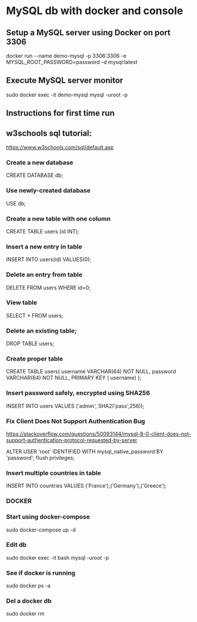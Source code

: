 # MySQL db with docker and console

## Setup a MySQL server using Docker on port 3306
docker run --name demo-mysql -p 3306:3306 -e MYSQL_ROOT_PASSWORD=password -d mysql:latest

## Execute MySQL server monitor
sudo docker exec -it demo-mysql mysql -uroot -p

## Instructions for first time run

## w3schools sql tutorial:
https://www.w3schools.com/sql/default.asp

### Create a new database
CREATE DATABASE db;

### Use newly-created database
USE db;

### Create a new table with one column
CREATE TABLE users (id INT);

### Insert a new entry in table
INSERT INTO users(id) VALUES(0);

### Delete an entry from table
DELETE FROM users WHERE id=0;

### View table
SELECT * FROM users;

### Delete an existing table;
DROP TABLE users;

### Create proper table
CREATE TABLE users( username VARCHAR(64) NOT NULL, password VARCHAR(64) NOT NULL, PRIMARY KEY ( username) );

### Insert password safely, encrypted using SHA256
INSERT INTO users VALUES ('admin', SHA2('pass',256));


### Fix Client Does Not Support Authentication Bug
https://stackoverflow.com/questions/50093144/mysql-8-0-client-does-not-support-authentication-protocol-requested-by-server

ALTER USER 'root' IDENTIFIED WITH mysql_native_password BY 'password';
flush privileges;


### Insert multiple countries in table
INSERT INTO countries VALUES ('France'),('Germany'),('Greece');


### DOCKER

### Start using docker-compose
sudo docker-compose up -d

### Edit db
sudo docker exec -it <name> bash
mysql -uroot -p

### See if docker is running
sudo docker ps -a

### Del a docker db
sudo docker rm <name>

